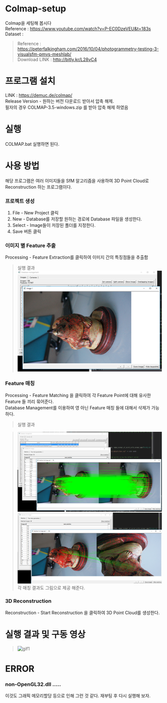 # Colmap-setup
Colmap을 세팅해 봅시다    
Reference : https://www.youtube.com/watch?v=P-EC0DzeVEU&t=183s    
Dataset : 
> Reference : https://peterfalkingham.com/2016/10/04/photogrammetry-testing-3-visualsfm-pmvs-meshlab/    
> Download LINK : http://bitly.kr/L28vC4

# 프로그램 설치
LINK : https://demuc.de/colmap/    
Release Version - 원하는 버전 다운로드 받아서 압축 해제.    
필자의 경우 COLMAP-3.5-windows.zip 를 받아 압축 해제 하였음

# 실행
COLMAP.bat 실행하면 된다.    
    
    

# 사용 방법
해당 프로그램은 여러 이미지들을 SfM 알고리즘을 사용하여 3D Point Cloud로 Reconstruction 하는 프로그램이다.    

### 프로젝트 생성
1. File - New Project 클릭 
2. New - Database를 저장할 원하는 경로에 Database 파일을 생성한다.     
3. Select - Image들이 저장된 폴더를 지정한다.
4. Save 버튼 클릭

### 이미지 별 Feature 추출
Processing - Feature Extraction를 클릭하여 이미지 간의 특징점들을 추출함    
    
> 실행 결과    
> ![img1](image1.PNG)

### Feature 매칭
Processing - Feature Matching 을 클릭하여 각 Feature Point에 대해 유사한 Feature 들 끼리 묶어준다.    
Database Management를 이용하여 영 아닌 Feature 매칭 들에 대해서 삭제가 가능하다.
    
> 실행 결과    
    
> ![img2](image2.PNG)    
> ![img2-2](image2-2.PNG)    
> 각 매칭 결과도 그림으로 제공 해준다.    


### 3D Reconstruction
Reconstruction - Start Reconstruction 을 클릭하여 3D Point Cloud를 생성한다.    

# 실행 결과 및 구동 영상
    
> ![gif1](gif1.gif)


# ERROR

### non-OpenGL32.dll .....
이것도 그래픽 메모리할당 등으로 인해 그런 것 같다. 재부팅 후 다시 실행해 보자.
